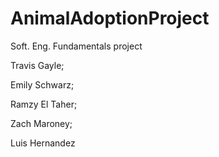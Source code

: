 # AnimalAdoptionProject
Soft. Eng. Fundamentals project

Travis Gayle;

Emily Schwarz;

Ramzy El Taher;

Zach Maroney;

Luis Hernandez

